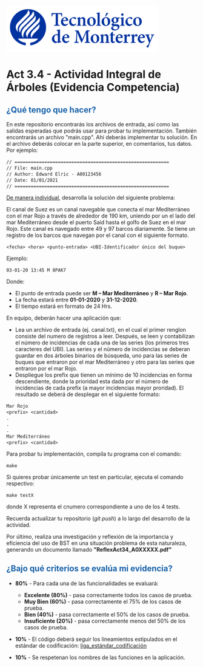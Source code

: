 ![Tec de Monterrey](images/logotecmty.png)

# Act 3.4 - Actividad Integral de Árboles (Evidencia Competencia)

## <span style="color: rgb(26, 99, 169);">¿Qué tengo que hacer?</span>

En este repositorio encontrarás los archivos de entrada, así como las salidas esperadas que podrás usar para probar tu implementación. También encontrarás un archivo "main.cpp". Ahí deberás implementar tu solución. En el archivo deberás colocar en la parte superior, en comentarios, tus datos. Por ejemplo:

```
// =========================================================
// File: main.cpp
// Author: Edward Elric - A00123456
// Date: 01/01/2021
// =========================================================
```

<span style="text-decoration: underline;">De manera individual</span>, desarrolla la solución del siguiente problema:

El canal de Suez es un canal navegable que conecta el mar Mediterráneo con el mar Rojo a través de alrededor de 190 km, uniendo por un el lado del mar Mediterráneo desde el puerto Said hasta el golfo de Suez en el mar Rojo. Este canal es navegado entre 49 y 97 barcos diariamente. Se tiene un registro de los barcos que navegan por el canal con el siguiente formato.

```
<fecha> <hora> <punto-entrada> <UBI-Identificador único del buque>
```

Ejemplo:

```
03-01-20 13:45 M 8PAK7
```

Donde:

- El punto de entrada puede ser **M – Mar Mediterráneo** y **R – Mar Rojo**.
- La fecha estará entre **01-01-2020** y **31-12-2020**.
- El tiempo estará en formato de 24 Hrs.

En equipo, deberán hacer una aplicación que:

- Lea un archivo de entrada (ej. canal.txt), en el cual el primer renglon consiste del numero de registros a leer. Después, se leen y contabilizan el número de incidencias de cada una de las series (los primeros tres caracteres del UBI). Las series y el número de incidencias se deberan guardar en dos árboles binarios de búsqueda, uno para las series de buques que entraron por el mar Mediterráneo y otro para las series que entraron por el mar Rojo.
- Despliegue los prefix que tienen un mínimo de 10 incidencias en forma descendiente, donde la prioridad esta dada por el número de incidencias de cada prefix (a mayor incidencias mayor proridad). El resultado se deberá de desplegar en el siguiente formato:

```
Mar Rojo
<prefix> <cantidad>
.
.
.
Mar Mediterráneo
<prefix> <cantidad>
```

Para probar tu implementación, compila tu programa con el comando:

```
make
```

Si quieres probar únicamente un test en particular, ejecuta el comando respectivo:

```
make testX
```

donde X representa el cnumero correspondiente a uno de los 4 tests.

Recuerda actualizar tu repositorio (_git push_) a lo largo del desarrollo de la actividad.

Por último, realiza una investigación y reflexión de la importancia y eficiencia del uso de BST en una situación problema de esta naturaleza, generando un documento llamado **"ReflexAct34_A0XXXXX.pdf"**

## <span style="color: rgb(26, 99, 169);">**¿Bajo qué criterios se evalúa mi evidencia?**</span>

- **80%** - Para cada una de las funcionalidades se evaluará:

  - **Excelente (80%)** - pasa correctamente todos los casos de prueba.
  - **Muy Bien (60%)** - pasa correctamente el 75% de los casos de prueba.
  - **Bien (40%)** - pasa correctamente el 50% de los casos de prueba.
  - **Insuficiente (20%)** - pasa correctamente menos del 50% de los casos de prueba.

- **10%** - El código deberá seguir los lineamientos estipulados en el estándar de codificación: <span class="instructure_file_holder link_holder">[liga_estándar_codificación](estandar.pdf)</span>
- **10%** - Se respetenan los nombres de las funciones en la aplicación.
